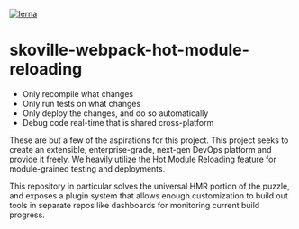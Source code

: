 [![lerna](https://img.shields.io/badge/maintained%20with-lerna-cc00ff.svg)](https://lerna.js.org/)

# skoville-webpack-hot-module-reloading

- Only recompile what changes
- Only run tests on what changes
- Only deploy the changes, and do so automatically
- Debug code real-time that is shared cross-platform

These are but a few of the aspirations for this project. This project seeks to create an extensible, enterprise-grade, next-gen DevOps platform and provide it freely.
We heavily utilize the Hot Module Reloading feature for module-grained testing and deployments.

This repository in particular solves the universal HMR portion of the puzzle, and exposes a plugin system that allows enough customization to build out tools in separate repos like dashboards for monitoring current build progress.